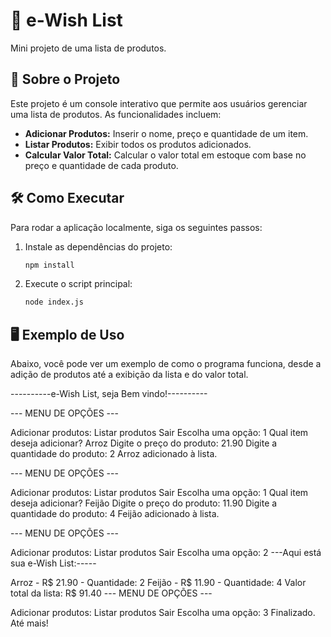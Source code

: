 # 🛒 e-Wish List

Mini projeto de uma lista de produtos.

## 📄 Sobre o Projeto

Este projeto é um console interativo que permite aos usuários gerenciar uma lista de produtos. As funcionalidades incluem:

* **Adicionar Produtos:** Inserir o nome, preço e quantidade de um item.
* **Listar Produtos:** Exibir todos os produtos adicionados.
* **Calcular Valor Total:** Calcular o valor total em estoque com base no preço e quantidade de cada produto.

## 🛠️ Como Executar

Para rodar a aplicação localmente, siga os seguintes passos:

1.  Instale as dependências do projeto:
    ```sh
    npm install
    ```
2.  Execute o script principal:
    ```sh
    node index.js
    ```

## 🖥️ Exemplo de Uso

Abaixo, você pode ver um exemplo de como o programa funciona, desde a adição de produtos até a exibição da lista e do valor total.

----------e-Wish List, seja Bem vindo!----------

--- MENU DE OPÇÕES ---

Adicionar produtos:
Listar produtos
Sair
Escolha uma opção: 1 Qual item deseja adicionar? Arroz Digite o preço do produto: 21.90 Digite a quantidade do produto: 2 Arroz adicionado à lista.

--- MENU DE OPÇÕES ---

Adicionar produtos:
Listar produtos
Sair
Escolha uma opção: 1 Qual item deseja adicionar? Feijão Digite o preço do produto: 11.90 Digite a quantidade do produto: 4 Feijão adicionado à lista.

--- MENU DE OPÇÕES ---

Adicionar produtos:
Listar produtos
Sair
Escolha uma opção: 2 ---Aqui está sua e-Wish List:-----

Arroz - R$ 21.90 - Quantidade: 2
Feijão - R$ 11.90 - Quantidade: 4 Valor total da lista: R$ 91.40
--- MENU DE OPÇÕES ---

Adicionar produtos:
Listar produtos
Sair
Escolha uma opção: 3 Finalizado. Até mais!
